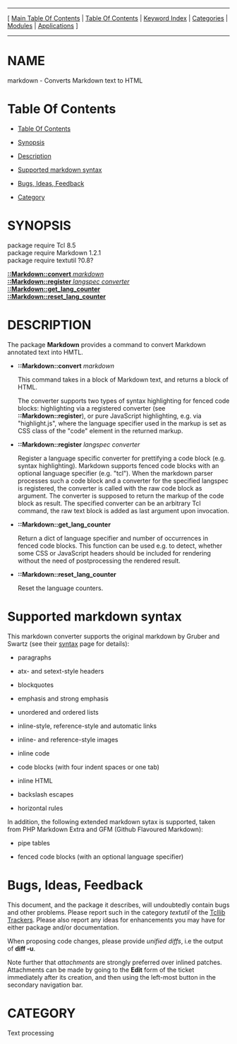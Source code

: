 
[//000000001]: # (markdown \- Markdown to HTML Converter)
[//000000002]: # (Generated from file 'markdown\.man' by tcllib/doctools with format 'markdown')
[//000000003]: # (markdown\(n\) 1\.2\.1 tcllib "Markdown to HTML Converter")

<hr> [ <a href="../../../../toc.md">Main Table Of Contents</a> &#124; <a
href="../../../toc.md">Table Of Contents</a> &#124; <a
href="../../../../index.md">Keyword Index</a> &#124; <a
href="../../../../toc0.md">Categories</a> &#124; <a
href="../../../../toc1.md">Modules</a> &#124; <a
href="../../../../toc2.md">Applications</a> ] <hr>

# NAME

markdown \- Converts Markdown text to HTML

# <a name='toc'></a>Table Of Contents

  - [Table Of Contents](#toc)

  - [Synopsis](#synopsis)

  - [Description](#section1)

  - [Supported markdown syntax](#section2)

  - [Bugs, Ideas, Feedback](#section3)

  - [Category](#category)

# <a name='synopsis'></a>SYNOPSIS

package require Tcl 8\.5  
package require Markdown 1\.2\.1  
package require textutil ?0\.8?  

[__::Markdown::convert__ *markdown*](#1)  
[__::Markdown::register__ *langspec* *converter*](#2)  
[__::Markdown::get\_lang\_counter__](#3)  
[__::Markdown::reset\_lang\_counter__](#4)  

# <a name='description'></a>DESCRIPTION

The package __Markdown__ provides a command to convert Markdown annotated
text into HMTL\.

  - <a name='1'></a>__::Markdown::convert__ *markdown*

    This command takes in a block of Markdown text, and returns a block of HTML\.

    The converter supports two types of syntax highlighting for fenced code
    blocks: highlighting via a registered converter \(see
    __::Markdown::register__\), or pure JavaScript highlighting, e\.g\. via
    "highlight\.js", where the language specifier used in the markup is set as
    CSS class of the "code" element in the returned markup\.

  - <a name='2'></a>__::Markdown::register__ *langspec* *converter*

    Register a language specific converter for prettifying a code block \(e\.g\.
    syntax highlighting\)\. Markdown supports fenced code blocks with an optional
    language specifier \(e\.g\. "tcl"\)\. When the markdown parser processes such a
    code block and a converter for the specified langspec is registered, the
    converter is called with the raw code block as argument\. The converter is
    supposed to return the markup of the code block as result\. The specified
    converter can be an arbitrary Tcl command, the raw text block is added as
    last argument upon invocation\.

  - <a name='3'></a>__::Markdown::get\_lang\_counter__

    Return a dict of language specifier and number of occurrences in fenced code
    blocks\. This function can be used e\.g\. to detect, whether some CSS or
    JavaScript headers should be included for rendering without the need of
    postprocessing the rendered result\.

  - <a name='4'></a>__::Markdown::reset\_lang\_counter__

    Reset the language counters\.

# <a name='section2'></a>Supported markdown syntax

This markdown converter supports the original markdown by Gruber and Swartz \(see
their [syntax](https://daringfireball\.net/projects/markdown/syntax) page for
details\):

  - paragraphs

  - atx\- and setext\-style headers

  - blockquotes

  - emphasis and strong emphasis

  - unordered and ordered lists

  - inline\-style, reference\-style and automatic links

  - inline\- and reference\-style images

  - inline code

  - code blocks \(with four indent spaces or one tab\)

  - inline HTML

  - backslash escapes

  - horizontal rules

In addition, the following extended markdown sytax is supported, taken from PHP
Markdown Extra and GFM \(Github Flavoured Markdown\):

  - pipe tables

  - fenced code blocks \(with an optional language specifier\)

# <a name='section3'></a>Bugs, Ideas, Feedback

This document, and the package it describes, will undoubtedly contain bugs and
other problems\. Please report such in the category *textutil* of the [Tcllib
Trackers](http://core\.tcl\.tk/tcllib/reportlist)\. Please also report any ideas
for enhancements you may have for either package and/or documentation\.

When proposing code changes, please provide *unified diffs*, i\.e the output of
__diff \-u__\.

Note further that *attachments* are strongly preferred over inlined patches\.
Attachments can be made by going to the __Edit__ form of the ticket
immediately after its creation, and then using the left\-most button in the
secondary navigation bar\.

# <a name='category'></a>CATEGORY

Text processing
